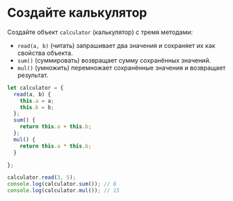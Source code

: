 # Создайте калькулятор

Создайте объект `calculator` (калькулятор) с тремя методами:

- `read(a, b)` (читать) запрашивает два значения и сохраняет их как свойства объекта.
- `sum()` (суммировать) возвращает сумму сохранённых значений.
- `mul()` (умножить) перемножает сохранённые значения и возвращает результат.

```js
let calculator = {
  read(a, b) {
    this.a = a;
    this.b = b;
  };
  sum() {
    return this.a + this.b;
  };
  mul() {
    return this.a * this.b;
  }

};

calculator.read(3, 5);
console.log(calculator.sum()); // 8
console.log(calculator.mul()); // 15
```
